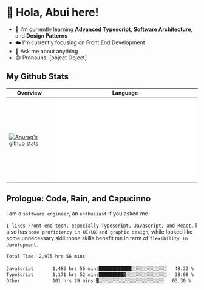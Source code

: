 # 👋 Hola, Abui here!

- 🌱 I’m currently learning **Advanced Typescript**, **Software Architecture**, and **Design Patterns**
- ☁️ I’m currently focusing on Front End Development
- 💬 Ask me about anything
- 😄 Pronouns: [object Object]

## My Github Stats

| Overview | Language |
| --- | --- |
|[![Anurag's github stats](https://github-readme-stats.vercel.app/api?username=abui-am&count_private=true)](https://github.com/anuraghazra/github-readme-stats)|![Language](https://raw.githubusercontent.com/abui-am/stats/c6455f656dfce7acd3951e5ec5b25d72af0b2ee3/generated/languages.svg)|

## Prologue: Code, Rain, and Capucinno
i am a `software engineer`, an `enthusiast` if you asked me. 

`I likes Front-end tech, especially Typescript, Javascript, and React.` I also has `some proficiency in UI/UX and graphic design`, while looked like some unnecessary skill those skills benefit me in term of `flexibility in development.`


<!--START_SECTION:waka-->

```text
Total Time: 2,975 hrs 56 mins

JavaScript       1,486 hrs 56 mins████████████░░░░░░░░░░░░░   48.32 %
TypeScript       1,171 hrs 52 mins█████████▓░░░░░░░░░░░░░░░   38.08 %
Other            101 hrs 29 mins ▓░░░░░░░░░░░░░░░░░░░░░░░░   03.30 %
```

<!--END_SECTION:waka-->
